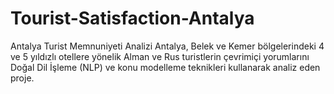 # Tourist-Satisfaction-Antalya
Antalya Turist Memnuniyeti Analizi  Antalya, Belek ve Kemer bölgelerindeki 4 ve 5 yıldızlı otellere yönelik Alman ve Rus turistlerin çevrimiçi yorumlarını Doğal Dil İşleme (NLP) ve konu modelleme teknikleri kullanarak analiz eden proje. 
